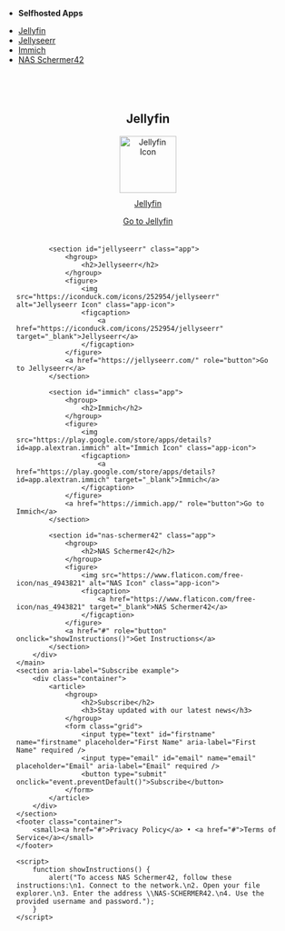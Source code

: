 <!DOCTYPE html>
<html lang="nl">
<head>
    <meta charset="UTF-8">
    <meta name="viewport" content="width=device-width, initial-scale=1">
    <title>Selfhosted Apps</title>
    <link rel="stylesheet" href="https://cdn.jsdelivr.net/npm/@picocss/pico@1/css/pico.min.css">
    <style>
        .app-icon {
            width: 100px;
            height: 100px;
        }
        .app-container {
            display: flex;
            justify-content: space-around;
            flex-wrap: wrap;
            padding: 20px;
        }
        .app {
            text-align: center;
            margin: 20px;
        }
        .app a {
            display: block;
            margin-top: 10px;
        }
    </style>
</head>
<body>
    <nav class="container-fluid">
        <ul>
            <li><strong>Selfhosted Apps</strong></li>
        </ul>
        <ul>
            <li><a href="#jellyfin">Jellyfin</a></li>
            <li><a href="#jellyseerr">Jellyseerr</a></li>
            <li><a href="#immich">Immich</a></li>
            <li><a href="#nas-schermer42">NAS Schermer42</a></li>
        </ul>
    </nav>
    <main class="container">
        <div class="app-container">
            <section id="jellyfin" class="app">
                <hgroup>
                    <h2>Jellyfin</h2>
                </hgroup>
                <figure>
                    <img src="https://iconduck.com/icons/14121/jellyfin" alt="Jellyfin Icon" class="app-icon">
                    <figcaption>
                        <a href="https://iconduck.com/icons/14121/jellyfin" target="_blank">Jellyfin</a>
                    </figcaption>
                </figure>
                <a href="https://jellyfin.org/" role="button">Go to Jellyfin</a>
            </section>

            <section id="jellyseerr" class="app">
                <hgroup>
                    <h2>Jellyseerr</h2>
                </hgroup>
                <figure>
                    <img src="https://iconduck.com/icons/252954/jellyseerr" alt="Jellyseerr Icon" class="app-icon">
                    <figcaption>
                        <a href="https://iconduck.com/icons/252954/jellyseerr" target="_blank">Jellyseerr</a>
                    </figcaption>
                </figure>
                <a href="https://jellyseerr.com/" role="button">Go to Jellyseerr</a>
            </section>

            <section id="immich" class="app">
                <hgroup>
                    <h2>Immich</h2>
                </hgroup>
                <figure>
                    <img src="https://play.google.com/store/apps/details?id=app.alextran.immich" alt="Immich Icon" class="app-icon">
                    <figcaption>
                        <a href="https://play.google.com/store/apps/details?id=app.alextran.immich" target="_blank">Immich</a>
                    </figcaption>
                </figure>
                <a href="https://immich.app/" role="button">Go to Immich</a>
            </section>

            <section id="nas-schermer42" class="app">
                <hgroup>
                    <h2>NAS Schermer42</h2>
                </hgroup>
                <figure>
                    <img src="https://www.flaticon.com/free-icon/nas_4943821" alt="NAS Icon" class="app-icon">
                    <figcaption>
                        <a href="https://www.flaticon.com/free-icon/nas_4943821" target="_blank">NAS Schermer42</a>
                    </figcaption>
                </figure>
                <a href="#" role="button" onclick="showInstructions()">Get Instructions</a>
            </section>
        </div>
    </main>
    <section aria-label="Subscribe example">
        <div class="container">
            <article>
                <hgroup>
                    <h2>Subscribe</h2>
                    <h3>Stay updated with our latest news</h3>
                </hgroup>
                <form class="grid">
                    <input type="text" id="firstname" name="firstname" placeholder="First Name" aria-label="First Name" required />
                    <input type="email" id="email" name="email" placeholder="Email" aria-label="Email" required />
                    <button type="submit" onclick="event.preventDefault()">Subscribe</button>
                </form>
            </article>
        </div>
    </section>
    <footer class="container">
        <small><a href="#">Privacy Policy</a> • <a href="#">Terms of Service</a></small>
    </footer>

    <script>
        function showInstructions() {
            alert("To access NAS Schermer42, follow these instructions:\n1. Connect to the network.\n2. Open your file explorer.\n3. Enter the address \\NAS-SCHERMER42.\n4. Use the provided username and password.");
        }
    </script>
</body>
</html>
